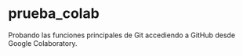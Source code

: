# prueba_colab
Probando las funciones principales de Git accediendo a GitHub desde Google Colaboratory.

